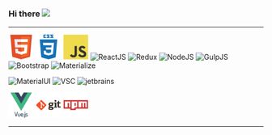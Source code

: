 ### Hi there <img src="https://raw.githubusercontent.com/MartinHeinz/MartinHeinz/master/wave.gif" width="30px">

---

<img src="https://github.com/devicons/devicon/blob/master/icons/html5/html5-original.svg" alt="HTML" width="50" height="50"/> <img src="https://github.com/devicons/devicon/blob/master/icons/css3/css3-plain-wordmark.svg" alt="CSS" width="50" height="50"/> <img src="https://github.com/devicons/devicon/blob/master/icons/javascript/javascript-original.svg" alt="JavaScript" width="50" height="50"/> <img src="https://cdn.worldvectorlogo.com/logos/react-2.svg" alt="ReactJS" width="50" height="50"/> 
<img src="https://cdn.worldvectorlogo.com/logos/redux.svg" alt="Redux" width="50" height="50"/>
<img src="https://cdn.worldvectorlogo.com/logos/nodejs-icon.svg" alt="NodeJS" width="50" height="50"/>
<img src="https://cdn.worldvectorlogo.com/logos/gulp.svg" alt="GulpJS" width="50" height="50"/>
<img src="https://cdn.worldvectorlogo.com/logos/bootstrap-5-1.svg" alt="Bootstrap" width="50" height="50"/>
<img src="https://cdn.worldvectorlogo.com/logos/materialize-3.svg" alt="Materialize" width="50" height="50"/>

<img src="https://cdn.worldvectorlogo.com/logos/material-ui-1.svg" alt="MaterialUI" width="50" height="50"/>


<img src="https://cdn.worldvectorlogo.com/logos/visual-studio-code-1.svg" alt="VSC" width="50" height="50"/>
<img src="https://cdn.worldvectorlogo.com/logos/jetbrains-1.svg" alt="jetbrains" width="50" height="50"/>

<img src="https://github.com/devicons/devicon/blob/master/icons/vuejs/vuejs-original-wordmark.svg" alt="VueJS" width="50" height="50"/>  <img src="https://github.com/devicons/devicon/blob/master/icons/git/git-original-wordmark.svg" alt="Git" width="50" height="50"/> <img src="https://github.com/devicons/devicon/blob/master/icons/npm/npm-original-wordmark.svg" alt="npm" width="50" height="50"/>


---

<!--
**0v3nb1rd/0v3nb1rd** is a ✨ _special_ ✨ repository because its `README.md` (this file) appears on your GitHub profile.

Here are some ideas to get you started:

- 🔭 I’m currently working on ...
- 🌱 I’m currently learning ...
- 👯 I’m looking to collaborate on ...
- 🤔 I’m looking for help with ...
- 💬 Ask me about ...
- 📫 How to reach me: ...
- 😄 Pronouns: ...
- ⚡ Fun fact: ...
-->
